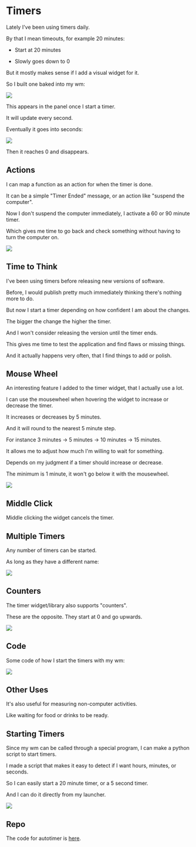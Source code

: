 # Timers

Lately I've been using timers daily.

By that I mean timeouts, for example 20 minutes:

- Start at 20 minutes

- Slowly goes down to 0

But it mostly makes sense if I add a visual widget for it.

So I built one baked into my wm:

![](https://i.imgur.com/hRmYjp3.jpg)

This appears in the panel once I start a timer.

It will update every second.

Eventually it goes into seconds:

![](https://i.imgur.com/W49rAeT.jpg)

Then it reaches 0 and disappears.


## Actions

I can map a function as an action for when the timer is done.

It can be a simple "Timer Ended" message, or an action like "suspend the computer".

Now I don't suspend the computer immediately, I activate a 60 or 90 minute timer.

Which gives me time to go back and check something without having to turn the computer on.

![](https://i.imgur.com/7QuoafS.jpg)

## Time to Think

I've been using timers before releasing new versions of software.

Before, I would publish pretty much immediately thinking there's nothing more to do.

But now I start a timer depending on how confident I am about the changes.

The bigger the change the higher the timer.

And I won't consider releasing the version until the timer ends.

This gives me time to test the application and find flaws or missing things.

And it actually happens very often, that I find things to add or polish.

## Mouse Wheel

An interesting feature I added  to the timer widget, that I actually use a lot.

I can use the mousewheel when hovering the widget to increase or decrease the timer.

It increases or decreases by 5 minutes.

And it will round to the nearest 5 minute step.

For instance 3 minutes -> 5 minutes -> 10 minutes -> 15 minutes.

It allows me to adjust how much I'm willing to wait for something.

Depends on my judgment if a timer should increase or decrease.

The minimum is 1 minute, it won't go below it with the mousewheel.

![](https://i.imgur.com/dJHwGBY.gif)

## Middle Click

Middle clicking the widget cancels the timer.

## Multiple Timers

Any number of timers can be started.

As long as they have a different name:

![](https://i.imgur.com/f9O9mrk.jpg)

## Counters

The timer widget/library also supports "counters".

These are the opposite. They start at 0 and go upwards.

![](https://i.imgur.com/pFOu0jF.jpg)

## Code

Some code of how I start the timers with my wm:

![](https://i.imgur.com/I2lzmBK.jpg)

## Other Uses

It's also useful for measuring non-computer activities.

Like waiting for food or drinks to be ready.

## Starting Timers

Since my wm can be called through a special program, I can make a python script to start timers.

I made a script that makes it easy to detect if I want hours, minutes, or seconds.

So I can easily start a 20 minute timer, or a 5 second timer. 

And I can do it directly from my launcher.

![](https://i.imgur.com/wPtPpH3.jpg)

## Repo

The code for autotimer is [here](https://github.com/madprops/awesome-setup/tree/master/madwidgets/autotimer).